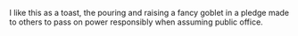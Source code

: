 I like this
as a toast,
the pouring and raising
a fancy goblet
in a pledge made to others
to pass on power responsibly
when assuming public office.
